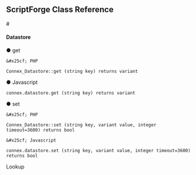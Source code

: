 <h2>ScriptForge Class Reference</h2>

#<h4>Datastore</h4>

&#x25cf; get

    &#x25cf; PHP

    Connex_Datastore::get (string key) returns variant

&#x25cf; Javascript

    connex.datastore.get (string key) returns variant

&#x25cf; set

    &#x25cf; PHP

    Connex_Datastore::set (string key, variant value, integer timeout=3600) returns bool

    &#x25cf; Javascript

    connex.datastore.set (string key, variant value, integer timeout=3600) returns bool

Lookup
